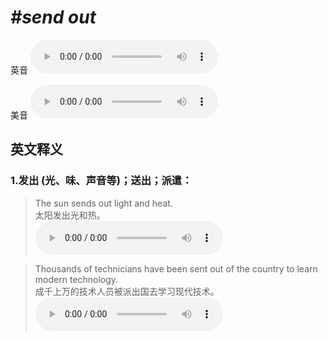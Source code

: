 # ***\#send out*** 
英音
<audio src="./media/send out1_AAC.aac" controls="controls"></audio>

美音
<audio src="./media/send out2_AAC.aac" controls="controls"></audio>



  

英文释义
---
### 1.**发出 (光、味、声音等)；送出；派遣：**  

 > The sun sends out light and heat.   
 > 太阳发出光和热。    
<audio src="./media/send-9.aac" controls="controls"></audio>

 > Thousands of technicians have been sent out of the country to learn modern technology.   
 > 成千上万的技术人员被派出国去学习现代技术。    
<audio src="./media/send-10.aac" controls="controls"></audio>


